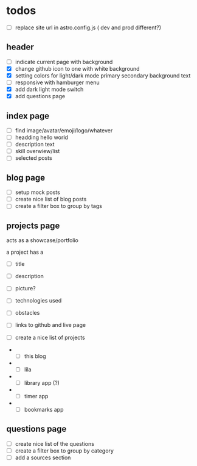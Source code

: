 # todos

- [ ] replace site url in astro.config.js ( dev and prod different?)
  
## header

- [ ] indicate current page with background
- [x] change github icon to one with white background
- [x] setting colors for light/dark mode primary secondary background text
- [ ] responsive with hamburger menu
- [x] add dark light mode switch
- [x] add questions page

## index page

- [ ] find image/avatar/emoji/logo/whatever
- [ ] headding hello world
- [ ] description text
- [ ] skill overwiew/list
- [ ] selected posts

## blog page

- [ ] setup mock posts
- [ ] create nice list of blog posts
- [ ] create a filter box to group by tags

## projects page

acts as a showcase/portfolio

a project has a 
- [ ] title
- [ ] description
- [ ] picture?
- [ ] technologies used
- [ ] obstacles
- [ ] links to github and live page

- [ ] create a nice list of projects
- - [ ] this blog
- - [ ] lila
- - [ ] library app (?)
- - [ ] timer app
- - [ ] bookmarks app

## questions page

- [ ] create nice list of the questions
- [ ] create a filter box to group by category
- [ ] add a sources section
